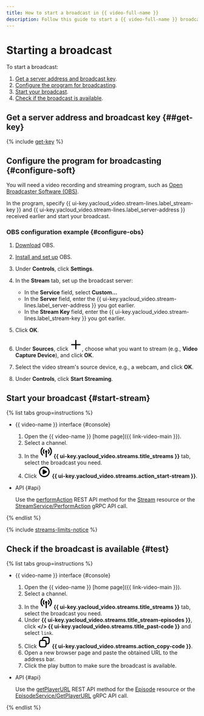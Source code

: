 ```yaml
---
title: How to start a broadcast in {{ video-full-name }}
description: Follow this guide to start a {{ video-full-name }} broadcast.
---
```


# Starting a broadcast

To start a broadcast:
1. [Get a server address and broadcast key](#get-key).
1. [Configure the program for broadcasting](#configure-soft).
1. [Start your broadcast](#start-stream).
1. [Check if the broadcast is available](#test).

## Get a server address and broadcast key {##get-key}

{% include [get-key](../../../_includes/video/get-key.md) %}

## Configure the program for broadcasting {#configure-soft}

You will need a video recording and streaming program, such as [Open Broadcaster Software (OBS)](https://obsproject.com).

In the program, specify {{ ui-key.yacloud_video.stream-lines.label_stream-key }} and {{ ui-key.yacloud_video.stream-lines.label_server-address }} received earlier and start your broadcast.

### OBS configuration example {#configure-obs}

1. [Download](https://obsproject.com/download) OBS.
1. [Install and set up](https://obsproject.com/kb/category/1) OBS.
1. Under **Controls**, click **Settings**.
1. In the **Stream** tab, set up the broadcast server:

    * In the **Service** field, select **Custom...**
    * In the **Server** field, enter the {{ ui-key.yacloud_video.stream-lines.label_server-address }} you got earlier.
    * In the **Stream Key** field, enter the {{ ui-key.yacloud_video.stream-lines.label_stream-key }} you got earlier.

1. Click **OK**.
1. Under **Sources**, click ![image](../../../_assets/console-icons/plus.svg), choose what you want to stream (e.g., **Video Capture Device**), and click **OK**.
1. Select the video stream's source device, e.g., a webcam, and click **OK**.
1. Under **Controls**, click **Start Streaming**.

## Start your broadcast {#start-stream}

{% list tabs group=instructions %}

- {{ video-name }} interface {#console}

  1. Open the {{ video-name }} [home page]({{ link-video-main }}).
  1. Select a channel.
  1. In the ![image](../../../_assets/console-icons/antenna-signal.svg) **{{ ui-key.yacloud_video.streams.title_streams }}** tab, select the broadcast you need.
  1. Click ![image](../../../_assets/console-icons/circle-play.svg) **{{ ui-key.yacloud_video.streams.action_start-stream }}**.

- API {#api}

  Use the [performAction](../../api-ref/Stream/performAction.md) REST API method for the [Stream](../../api-ref/Stream/index.md) resource or the [StreamService/PerformAction](../../api-ref/grpc/Stream/performAction.md) gRPC API call.

{% endlist %}

{% include [streams-limits-notice](../../../_includes/video/streams-limits-notice.md) %}

## Check if the broadcast is available {#test}

{% list tabs group=instructions %}

- {{ video-name }} interface {#console}

  1. Open the {{ video-name }} [home page]({{ link-video-main }}).
  1. Select a channel.
  1. In the ![image](../../../_assets/console-icons/antenna-signal.svg) **{{ ui-key.yacloud_video.streams.title_streams }}** tab, select the broadcast you need.
  1. Under **{{ ui-key.yacloud_video.streams.title_stream-episodes }}**, click **</> {{ ui-key.yacloud_video.streams.title_past-code }}** and select `link`.
  1. Click ![image](../../../_assets/console-icons/copy.svg) **{{ ui-key.yacloud_video.streams.action_copy-code }}**.
  1. Open a new browser page and paste the obtained URL to the address bar.
  1. Click the play button to make sure the broadcast is available.

- API {#api}

  Use the [getPlayerURL](../../api-ref/Episode/getPlayerURL.md) REST API method for the [Episode](../../api-ref/Episode/index.md) resource or the [EpisodeService/GetPlayerURL](../../api-ref/grpc/Episode/getPlayerURL.md) gRPC API call.

{% endlist %}